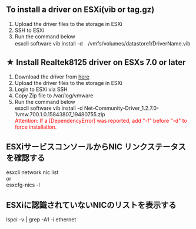 ## To install a driver on ESXi(vib or tag.gz)
1. Upload the driver files to the storage in ESXi
2. SSH to ESXi
3. Run the command below<br>
   esxcli software vib install -d　/vmfs/volumes/datastore1/DriverName.vib

## ★ Install Realtek8125 driver on ESXs 7.0 or later
1. Download the driver from [here](./files/Net-Community-Driver_1.2.7.0-1vmw.700.1.0.15843807_19480755.zip)<br>
2. Upload the driver files to the storage in ESXi
3. Login to ESXi via SSH
4. Copy Zip file to /var/log/vmware
5. Run the command below<br>
   esxcli software vib install -d Net-Community-Driver_1.2.7.0-1vmw.700.1.0.15843807_19480755.zip <br>
<font color="Red">Attention: If a [DependencyError] was reported, add "-f" before "-d" to force installation.</font>

## ESXiサービスコンソールからNIC リンクステータスを確認する
esxcli network nic list<br>
or<br>
esxcfg-nics -l<br>

## ESXiに認識されていないNICのリストを表示する
lspci -v | grep -A1 -i ethernet


